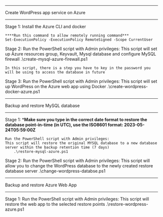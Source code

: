 _______________________________________________________________________________________________________________________
Create WordPress app service on Azure
_______________________________________________________________________________________________________________________
Stage 1:
    Install the Azure CLI and docker

    ****Run this command to allow remotely running command*** 
    Set-ExecutionPolicy -ExecutionPolicy RemoteSigned -Scope CurrentUser

Stage 2:
    Run the PowerShell script with Admin privileges:
    This script will set up Azure resources group, Keyvault, Mysql database and configure MySQL firewall
        .\create-mysql-azure-firewall.ps1
    
    In this script, there is a step you have to key in the password you will be using to access the database in future

Stage 3:
    Run the PowerShell script with Admin privileges:
    This script will set up WordPress on the Azure web app using Docker
        .\create-wordpress-docker-azure.ps1


_______________________________________________________________________________________________________________________
Backup and restore MySQL database
_______________________________________________________________________________________________________________________
Stage 1:
    *****Make sure you type in the correct date format to restore the database point-in-time (in UTC), use the ISO8601 format: 2023-05-24T05:59:00Z****

    Run the PowerShell script with Admin privileges:
    This script will restore the original MYSQL database to a new database server within the backup retention time (7 days) 
        .\restore-mysql-azure.ps1

Stage 2:
    Run the PowerShell script with Admin privileges:
    This script will allow you to change the WordPress database to the newly created restore database server
        .\change-wordpress-databse.ps1

_______________________________________________________________________________________________________________________
Backup and restore Azure Web App
________________________________________________________________________________________________________________________
Stage 1:
    Run the PowerShell script with Admin privileges:
    This script will restore the web app to the selected restore points
        .\restore-wordpress-azure.ps1
